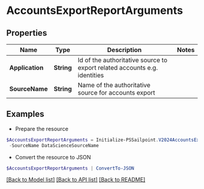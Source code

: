 # AccountsExportReportArguments
## Properties

Name | Type | Description | Notes
------------ | ------------- | ------------- | -------------
**Application** | **String** | Id of the authoritative source to export related accounts e.g. identities | 
**SourceName** | **String** | Name of the authoritative source for accounts export | 

## Examples

- Prepare the resource
```powershell
$AccountsExportReportArguments = Initialize-PSSailpoint.V2024AccountsExportReportArguments  -Application 2c9180897eSourceIde781782f705b9 `
 -SourceName DataScienceSourceName
```

- Convert the resource to JSON
```powershell
$AccountsExportReportArguments | ConvertTo-JSON
```

[[Back to Model list]](../README.md#documentation-for-models) [[Back to API list]](../README.md#documentation-for-api-endpoints) [[Back to README]](../README.md)

